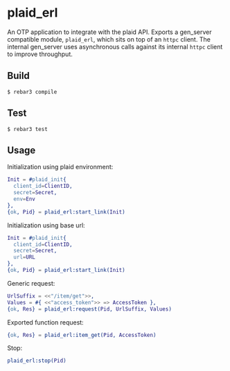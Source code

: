 plaid_erl
=====

An OTP application to integrate with the plaid API. Exports a gen_server compatible module, `plaid_erl`, which sits on top
of an `httpc` client. The internal gen_server uses asynchronous calls against its internal `httpc` client to improve
throughput.

Build
-----

    $ rebar3 compile

Test
-----

    $ rebar3 test

Usage
-----

Initialization using plaid environment:
```erlang
Init = #plaid_init{
  client_id=ClientID,
  secret=Secret,
  env=Env
},
{ok, Pid} = plaid_erl:start_link(Init)
```

Initialization using base url:
```erlang
Init = #plaid_init{
  client_id=ClientID,
  secret=Secret,
  url=URL
},
{ok, Pid} = plaid_erl:start_link(Init)
```

Generic request:
```erlang
UrlSuffix = <<"/item/get">>,
Values = #{ <<"access_token">> => AccessToken },
{ok, Res} = plaid_erl:request(Pid, UrlSuffix, Values)
```

Exported function request:
```erlang
{ok, Res} = plaid_erl:item_get(Pid, AccessToken)
```

Stop:
```erlang
plaid_erl:stop(Pid)
```